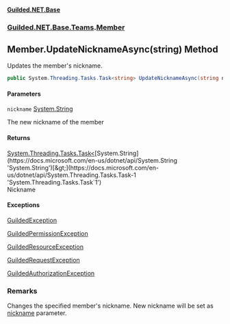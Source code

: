 
#### [Guilded.NET.Base](Guilded_NET_Base 'Guilded.NET.Base')
### [Guilded.NET.Base.Teams](Guilded_NET_Base#Guilded_NET_Base_Teams 'Guilded.NET.Base.Teams').[Member](Member 'Guilded.NET.Base.Teams.Member')
## Member.UpdateNicknameAsync(string) Method

Updates the member's nickname.
```csharp
public System.Threading.Tasks.Task<string> UpdateNicknameAsync(string nickname);
```

#### Parameters

<a name='Guilded_NET_Base_Teams_Member_UpdateNicknameAsync(string)_nickname'></a>
`nickname` [System.String](https://docs.microsoft.com/en-us/dotnet/api/System.String 'System.String')

The new nickname of the member


#### Returns
[System.Threading.Tasks.Task&lt;](https://docs.microsoft.com/en-us/dotnet/api/System.Threading.Tasks.Task-1 'System.Threading.Tasks.Task`1')[System.String](https://docs.microsoft.com/en-us/dotnet/api/System.String 'System.String')[&gt;](https://docs.microsoft.com/en-us/dotnet/api/System.Threading.Tasks.Task-1 'System.Threading.Tasks.Task`1')  
Nickname


#### Exceptions

[GuildedException](GuildedException 'Guilded.NET.Base.GuildedException')

[GuildedPermissionException](GuildedPermissionException 'Guilded.NET.Base.GuildedPermissionException')

[GuildedResourceException](GuildedResourceException 'Guilded.NET.Base.GuildedResourceException')

[GuildedRequestException](GuildedRequestException 'Guilded.NET.Base.GuildedRequestException')

[GuildedAuthorizationException](GuildedAuthorizationException 'Guilded.NET.Base.GuildedAuthorizationException')

### Remarks
  
Changes the specified member's nickname. New nickname will be set as [nickname](Member_UpdateNicknameAsync(string)#Guilded_NET_Base_Teams_Member_UpdateNicknameAsync(string)_nickname 'Guilded.NET.Base.Teams.Member.UpdateNicknameAsync(string).nickname') parameter.